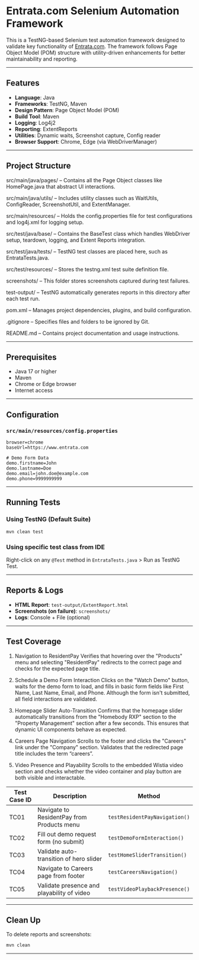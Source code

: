 # Entrata.com Selenium Automation Framework

This is a TestNG-based Selenium test automation framework designed to validate key functionality of [Entrata.com](https://www.entrata.com). The framework follows Page Object Model (POM) structure with utility-driven enhancements for better maintainability and reporting.

---

## Features

- **Language**: Java  
- **Frameworks**: TestNG, Maven  
- **Design Pattern**: Page Object Model (POM)  
- **Build Tool**: Maven  
- **Logging**: Log4j2  
- **Reporting**: ExtentReports  
- **Utilities**: Dynamic waits, Screenshot capture, Config reader  
- **Browser Support**: Chrome, Edge (via WebDriverManager)

---

## Project Structure
src/main/java/pages/ – Contains all the Page Object classes like HomePage.java that abstract UI interactions.

src/main/java/utils/ – Includes utility classes such as WaitUtils, ConfigReader, ScreenshotUtil, and ExtentManager.

src/main/resources/ – Holds the config.properties file for test configurations and log4j.xml for logging setup.

src/test/java/base/ – Contains the BaseTest class which handles WebDriver setup, teardown, logging, and Extent Reports integration.

src/test/java/tests/ – TestNG test classes are placed here, such as EntrataTests.java.

src/test/resources/ – Stores the testng.xml test suite definition file.

screenshots/ – This folder stores screenshots captured during test failures.

test-output/ – TestNG automatically generates reports in this directory after each test run.

pom.xml – Manages project dependencies, plugins, and build configuration.

.gitignore – Specifies files and folders to be ignored by Git.

README.md – Contains project documentation and usage instructions.


---

## Prerequisites

- Java 17 or higher
- Maven
- Chrome or Edge browser
- Internet access

---

## Configuration

### `src/main/resources/config.properties`

```
browser=chrome
baseUrl=https://www.entrata.com

# Demo Form Data
demo.firstname=John
demo.lastname=Doe
demo.email=john.doe@example.com
demo.phone=9999999999
```

---

## Running Tests

### Using TestNG (Default Suite)

```bash
mvn clean test
```

### Using specific test class from IDE

Right-click on any `@Test` method in `EntrataTests.java` > Run as TestNG Test.

---

## Reports & Logs

- **HTML Report**: `test-output/ExtentReport.html`
- **Screenshots (on failure)**: `screenshots/`
- **Logs**: Console + File (optional)

---

## Test Coverage
1) Navigation to ResidentPay
Verifies that hovering over the "Products" menu and selecting "ResidentPay" redirects to the correct page and checks for the expected page title.

2) Schedule a Demo Form Interaction
Clicks on the "Watch Demo" button, waits for the demo form to load, and fills in basic form fields like First Name, Last Name, Email, and Phone. Although the form isn't submitted, all field interactions are validated.

3) Homepage Slider Auto-Transition
Confirms that the homepage slider automatically transitions from the "Homebody RXP" section to the "Property Management" section after a few seconds. This ensures that dynamic UI components behave as expected.

4) Careers Page Navigation
Scrolls to the footer and clicks the "Careers" link under the "Company" section. Validates that the redirected page title includes the term “careers”.

5) Video Presence and Playability
Scrolls to the embedded Wistia video section and checks whether the video container and play button are both visible and interactable.

| Test Case ID | Description                                       | Method                                |
|--------------|---------------------------------------------------|-----------------------------------    |
| TC01         | Navigate to ResidentPay from Products menu        | `testResidentPayNavigation()`|
| TC02         | Fill out demo request form (no submit)            | `testDemoFormInteraction()`   |
| TC03         | Validate auto-transition of hero slider           | `testHomeSliderTransition()`  |
| TC04         | Navigate to Careers page from footer              | `testCareersNavigation()`      |
| TC05         | Validate presence and playability of video        | `testVideoPlaybackPresence()` |

---

## Clean Up

To delete reports and screenshots:

```bash
mvn clean
```

---

